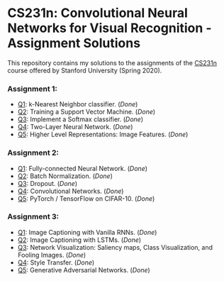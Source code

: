 # CS231n: Convolutional Neural Networks for Visual Recognition - Assignment Solutions


This repository contains my solutions to the assignments of the [CS231n](http://cs231n.stanford.edu/) course offered by Stanford University (Spring 2020).

### Assignment 1:
- [Q1](https://github.com/Abhijeet8901/CS231n/blob/main/assignment1/knn.ipynb): k-Nearest Neighbor classifier. (_Done_)
- [Q2](https://github.com/Abhijeet8901/CS231n/blob/main/assignment1/svm.ipynb): Training a Support Vector Machine. (_Done_)
- [Q3](https://github.com/Abhijeet8901/CS231n/blob/main/assignment1/softmax.ipynb): Implement a Softmax classifier. (_Done_)
- [Q4](https://github.com/Abhijeet8901/CS231n/blob/main/assignment1/two_layer_net.ipynb): Two-Layer Neural Network. (_Done_)
- [Q5](https://github.com/Abhijeet8901/CS231n/blob/main/assignment1/features.ipynb): Higher Level Representations: Image Features. (_Done_)

### Assignment 2:
- [Q1](https://github.com/Abhijeet8901/CS231n/blob/main/assignment2/FullyConnectedNets.ipynb): Fully-connected Neural Network. (_Done_)
- [Q2](https://github.com/Abhijeet8901/CS231n/blob/main/assignment2/BatchNormalization.ipynb): Batch Normalization. (_Done_)
- [Q3](https://github.com/Abhijeet8901/CS231n/blob/main/assignment2/Dropout.ipynb): Dropout. (_Done_)
- [Q4](https://github.com/Abhijeet8901/CS231n/blob/main/assignment2/ConvolutionalNetworks.ipynb): Convolutional Networks. (_Done_)
- [Q5](https://github.com/Abhijeet8901/CS231n/blob/main/assignment2/PyTorch.ipynb): PyTorch / TensorFlow on CIFAR-10. (_Done_)

### Assignment 3:
- [Q1](https://github.com/Abhijeet8901/CS231n/blob/main/assignment3/RNN_Captioning.ipynb): Image Captioning with Vanilla RNNs. (_Done_)
- [Q2](https://github.com/Abhijeet8901/CS231n/blob/main/assignment3/LSTM_Captioning.ipynb): Image Captioning with LSTMs. (_Done_)
- [Q3](https://github.com/Abhijeet8901/CS231n/blob/main/assignment3/NetworkVisualization-PyTorch.ipynb): Network Visualization: Saliency maps, Class Visualization, and Fooling Images. (_Done_)
- [Q4](https://github.com/Abhijeet8901/CS231n/blob/main/assignment3/StyleTransfer-PyTorch.ipynb): Style Transfer. (_Done_)
- [Q5](https://github.com/Abhijeet8901/CS231n/blob/main/assignment3/Generative_Adversarial_Networks_PyTorch.ipynb): Generative Adversarial Networks. (_Done_)
